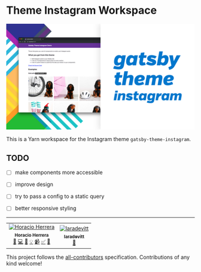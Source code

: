 #  Theme Instagram Workspace
![Theme cover image](./theme/shots/cover.jpg)

This is a Yarn workspace for the Instagram theme `gatsby-theme-instagram`.

## TODO

- [ ] make components more accessible
- [ ] improve design
- [ ] try to pass a config to a static query
- [ ] better responsive styling


---

<!-- ALL-CONTRIBUTORS-LIST:START - Do not remove or modify this section -->
<!-- prettier-ignore -->
<table>
  <tr>
    <td align="center"><a href="http://horacioh.com"><img src="https://avatars3.githubusercontent.com/u/725120?v=4" width="100px;" alt="Horacio Herrera"/><br /><sub><b>Horacio Herrera</b></sub></a><br /><a href="https://github.com/horacioh/gatsby-theme-instagram/commits?author=horacioh" title="Documentation">📖</a> <a href="https://github.com/horacioh/gatsby-theme-instagram/commits?author=horacioh" title="Code">💻</a> <a href="#design-horacioh" title="Design">🎨</a> <a href="#example-horacioh" title="Examples">💡</a> <a href="#video-horacioh" title="Videos">📹</a> <a href="#tutorial-horacioh" title="Tutorials">✅</a> <a href="#review-horacioh" title="Reviewed Pull Requests">👀</a></td>
    <td align="center"><a href="https://github.com/laradevitt"><img src="https://avatars1.githubusercontent.com/u/13952507?v=4" width="100px;" alt="laradevitt"/><br /><sub><b>laradevitt</b></sub></a><br /><a href="https://github.com/horacioh/gatsby-theme-instagram/commits?author=laradevitt" title="Documentation">📖</a></td>
  </tr>
</table>

<!-- ALL-CONTRIBUTORS-LIST:END -->

This project follows the [all-contributors](https://github.com/all-contributors/all-contributors) specification. Contributions of any kind welcome!
